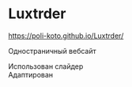 # Luxtrder  

https://poli-koto.github.io/Luxtrder/  

Одностраничный вебсайт

Использован слайдер  
Адаптирован
